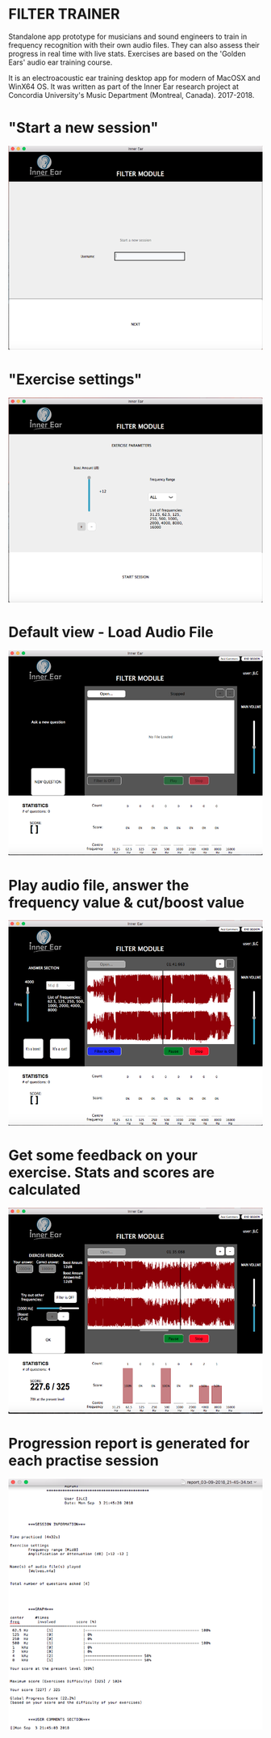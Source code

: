 # FILTER TRAINER
Standalone app prototype for musicians and sound engineers to train in frequency recognition with their own audio files. They can also assess their progress in real time with live stats. Exercises are based on the 'Golden Ears' audio ear training course. 

 
It is an electroacoustic ear training desktop app for modern of MacOSX and WinX64 OS.
It was written as part of the Inner Ear research project at Concordia University's Music Department (Montreal, Canada). 2017-2018.
 
  
 
# "Start a new session" 
![Screenshot](https://github.com/jleblond/FilterTrainer/blob/master/doc/screenshot1.png)
 

# "Exercise settings"
![Screenshot](https://github.com/jleblond/FilterTrainer/blob/master/doc/screenshot2.png)
 

# Default view - Load Audio File
![Screenshot](https://github.com/jleblond/FilterTrainer/blob/master/doc/screenshot3.png)
 

# Play audio file, answer the frequency value & cut/boost value
![Screenshot](https://github.com/jleblond/FilterTrainer/blob/master/doc/screenshot4.png)
 

# Get some feedback on your exercise. Stats and scores are calculated
![Screenshot](https://github.com/jleblond/FilterTrainer/blob/master/doc/screenshot5.png)
 

# Progression report is generated for each practise session
![Screenshot](https://github.com/jleblond/FilterTrainer/blob/master/doc/screenshot6.png)


